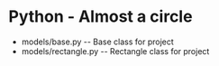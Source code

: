 # Python - Almost a circle
- models/base.py -- Base class for project
- models/rectangle.py -- Rectangle class for project
